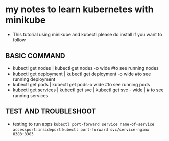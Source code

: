 # my notes to learn kubernetes with minikube


- This tutorial using minikube and kubectl please do install if you want to follow

## BASIC COMMAND
- kubectl get nodes | kubectl get nodes -o wide #to see running nodes
- kubectl get deployment | kubectl get deployment -o wide #to see running deployment
- kubectl get pods | kubectl get pods-o wide #to see running pods
- kubectl get services | kubectl get svc | kubectl get svc - wide | # to see running services 

## TEST AND TROUBLESHOOT

- testing to run apps 
`kubectl port-forward service name-of-service accessport:insideport`
`kubectl port-forward svc/service-nginx 8383:8383`
